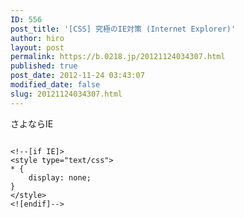 ```yaml
---
ID: 556
post_title: '[CSS] 究極のIE対策 (Internet Explorer)'
author: hiro
layout: post
permalink: https://b.0218.jp/20121124034307.html
published: true
post_date: 2012-11-24 03:43:07
modified_date: false
slug: 20121124034307.html
---
```

さよならIE
<!--more-->
<pre class="language-html"><code>
&lt;!--[if IE]&gt;
&lt;style type=&quot;text/css&quot;&gt;
* {
    display: none; 
}
&lt;/style&gt;
&lt;![endif]--&gt;
</code></pre>